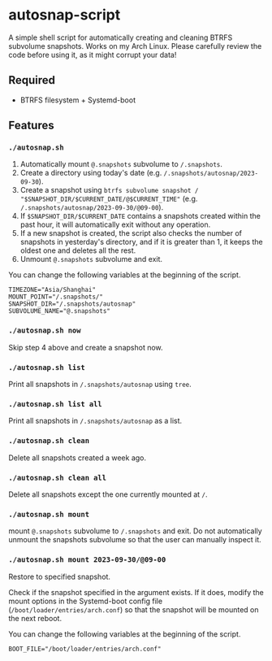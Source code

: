 # autosnap-script
A simple shell script for automatically creating and cleaning BTRFS subvolume snapshots. Works on my Arch Linux. Please carefully review the code before using it, as it might corrupt your data!

## Required

- BTRFS filesystem + Systemd-boot

## Features

### `./autosnap.sh`

1. Automatically mount `@.snapshots` subvolume to `/.snapshots`.
2. Create a directory using today's date (e.g. `/.snapshots/autosnap/2023-09-30`).
3. Create a snapshot using `btrfs subvolume snapshot / "$SNAPSHOT_DIR/$CURRENT_DATE/@$CURRENT_TIME"` (e.g. `/.snapshots/autosnap/2023-09-30/@09-00`).
4. If `$SNAPSHOT_DIR/$CURRENT_DATE` contains a snapshots created within the past hour, it will automatically exit without any operation.
5. If a new snapshot is created, the script also checks the number of snapshots in yesterday's directory, and if it is greater than 1, it keeps the oldest one and deletes all the rest.
6. Unmount `@.snapshots` subvolume and exit.

You can change the following variables at the beginning of the script.

```
TIMEZONE="Asia/Shanghai"
MOUNT_POINT="/.snapshots/"
SNAPSHOT_DIR="/.snapshots/autosnap"
SUBVOLUME_NAME="@.snapshots"
```

### `./autosnap.sh now`

Skip step 4 above and create a snapshot now.

### `./autosnap.sh list`

Print all snapshots in `/.snapshots/autosnap` using `tree`.

### `./autosnap.sh list all`

Print all snapshots in `/.snapshots/autosnap` as a list.

### `./autosnap.sh clean`

Delete all snapshots created a week ago.

### `./autosnap.sh clean all`

Delete all snapshots except the one currently mounted at `/`.

### `./autosnap.sh mount`

mount `@.snapshots` subvolume to `/.snapshots` and exit. Do not automatically unmount the snapshots subvolume so that the user can manually inspect it.

### `./autosnap.sh mount 2023-09-30/@09-00`

Restore to specified snapshot.

Check if the snapshot specified in the argument exists. If it does, modify the mount options in the Systemd-boot config file (`/boot/loader/entries/arch.conf`) so that the snapshot will be mounted on the next reboot.

You can change the following variables at the beginning of the script.

```
BOOT_FILE="/boot/loader/entries/arch.conf"
```

